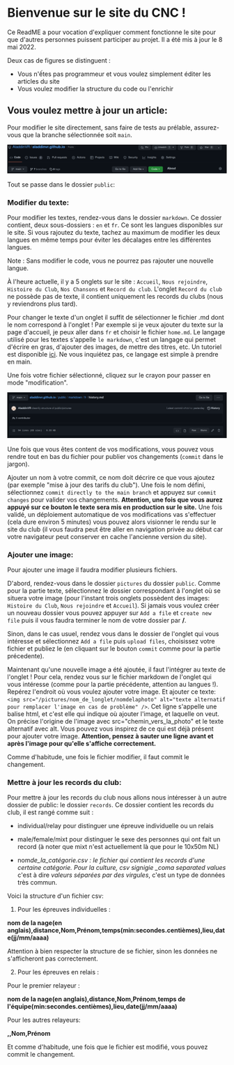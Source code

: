 # Bienvenue sur le site du CNC !

Ce ReadME a pour vocation d'expliquer comment fonctionne le site pour que d'autres personnes puissent participer au projet. Il a été mis à jour le 8 mai 2022.

Deux cas de figures se distinguent :

- Vous n'ếtes pas programmeur et vous voulez simplement éditer les articles du site
- Vous voulez modifier la structure du code ou l'enrichir

## Vous voulez mettre à jour un article:

Pour modifier le site directement, sans faire de tests au prélable, assurez-vous que la branche sélectionnée soit `main`.

![Tuto Branche Main](./TutoBrancheMain.png)

Tout se passe dans le dossier `public`:

### Modifier du texte:

Pour modifier les textes, rendez-vous dans le dossier `markdown`. Ce dossier contient, deux sous-dossiers : `en` et `fr`. Ce sont les langues disponibles sur le site. Si vous rajoutez du texte, tachez au maximum de modifier les deux langues en même temps pour éviter les décalages entre les différentes langues.

Note : Sans modifier le code, vous ne pourrez pas rajouter une nouvelle langue.

À l'heure actuelle, il y a 5 onglets sur le site : `Accueil`, `Nous rejoindre`, `Histoire du Club`, `Nos Chansons` et `Record du club`. L'onglet `Record du club` ne possède pas de texte, il contient uniquement les records du clubs (nous y reviendrons plus tard).

Pour changer le texte d'un onglet il suffit de sélectionner le fichier .md dont le nom correspond à l'onglet ! Par exemple si je veux ajouter du texte sur la page d'accueil, je peux aller dans `fr` et choisir le fichier `home.md`.
Le langage utilisé pour les textes s'appelle `le markdown`, c'est un langage qui permet d'écrire en gras, d'ajouter des images, de mettre des titres, etc.
Un tutoriel est disponible [ici](https://github.com/luong-komorebi/Markdown-Tutorial/blob/master/README_fr.md). Ne vous inquiétez pas, ce langage est simple à prendre en main.

Une fois votre fichier sélectionné, cliquez sur le crayon pour passer en mode "modification".

![Tuto edit text](./TutoEditText.png)

Une fois que vous êtes content de vos modifications, vous pouvez vous rendre tout en bas du fichier pour publier vos changements (`commit` dans le jargon).

Ajouter un nom à votre commit, ce nom doit décrire ce que vous ajoutez (par exemple "mise à jour des tarifs du club"). Une fois le nom défini, sélectionnez `commit directly to the main branch` et appuyez sur `commit changes` pour valider vos changements. **Attention, une fois que vous aurez appuyé sur ce bouton le texte sera mis en production sur le site.** Une fois validé, un déploiement automatique de vos modifications vas s'effectuer (cela dure environ 5 minutes) vous pouvez alors visionner le rendu sur le site du club (il vous faudra peut être aller en navigation privée au début car votre navigateur peut conserver en cache l'ancienne version du site).

### Ajouter une image:

Pour ajouter une image il faudra modifier plusieurs fichiers.

D'abord, rendez-vous dans le dossier `pictures` du dossier `public`. Comme pour la partie texte, sélectionnez le dossier correspondant à l'onglet où se situera votre image (pour l'instant trois onglets possèdent des images: `Histoire du Club`, `Nous rejoindre` et `Accueil`). Si jamais vous voulez créer un nouveau dossier vous
pouvez appuyer sur `Add a file` et `create new file` puis il vous faudra terminer le nom de votre dossier par **/**.

Sinon, dans le cas usuel, rendez vous dans le dossier de l'onglet qui vous intéresse et sélectionnez `Add a file` puis `upload files`, choisissez votre fichier et publiez le (en cliquant sur le bouton `commit` comme pour la partie précedente).

Maintenant qu'une nouvelle image a été ajoutée, il faut l'intégrer au texte de l'onglet ! Pour cela, rendez vous sur le fichier markdown de l'onglet qui vous intéresse (comme pour la partie précédente, attention au langues !). Repérez l'endroit où vous voulez ajouter votre image. Et ajouter ce texte: `<img src="/pictures/nom_de_longlet/nomdelaphoto" alt="texte alternatif pour remplacer l'image en cas de problème" />`. Cet ligne s'appelle une balise html, et c'est elle qui indique où ajouter l'image, et laquelle on veut. On précise l'origine de l'image avec src="chemin_vers_la_photo" et le texte alternatif avec alt. Vous pouvez vous inspirez de ce qui est déjà présent pour ajouter votre image.
**Attention, pensez à sauter une ligne avant et après l'image pour qu'elle s'affiche correctement.**

Comme d'habitude, une fois le fichier modifier, il faut commit le changement.

### Mettre à jour les records du club:

Pour mettre à jour les records du club nous allons nous intéresser à un autre dossier de public: le dossier `records`.
Ce dossier contient les records du club, il est rangé comme suit :

- individual/relay pour distinguer une épreuve individuelle ou un relais

- male/female/mixt pour distinguer le sexe des personnes qui ont fait un record (à noter que mixt n'est actuellement là que pour le 10x50m NL)

- nom*de_la_catégorie.csv : le fichier qui contient les records d'une certaine catégorie. Pour la culture, csv signigie \_coma separated values* c'est à dire _valeurs séparées par des virgules_, c'est un type de données très commun.

Voici la structure d'un fichier csv:

1. Pour les épreuves individuelles :

**nom de la nage(en anglais),distance,Nom,Prénom,temps(min:secondes.centièmes),lieu,date(jj/mm/aaaa)**

Attention à bien respecter la structure de se fichier, sinon les données ne s'afficheront pas correctement.

2. Pour les épreuves en relais :

Pour le premier relayeur :

**nom de la nage(en anglais),distance,Nom,Prénom,temps de l'équipe(min:secondes.centièmes),lieu,date(jj/mm/aaaa)**

Pour les autres relayeurs:

**,,Nom,Prénom**

Et comme d'habitude, une fois que le fichier est modifié, vous pouvez commit le changement.
